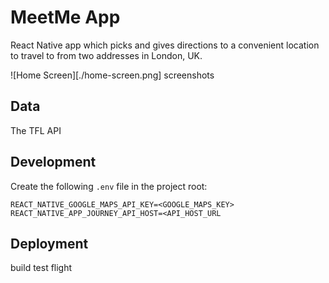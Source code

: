 # MeetMe App

React Native app which picks and gives directions to a convenient location to travel to from two addresses in London, UK.

![Home Screen][./home-screen.png]
screenshots

## Data

The 
TFL API

## Development

Create the following `.env` file in the project root:

```
REACT_NATIVE_GOOGLE_MAPS_API_KEY=<GOOGLE_MAPS_KEY>
REACT_NATIVE_APP_JOURNEY_API_HOST=<API_HOST_URL
```

## Deployment

build
test flight